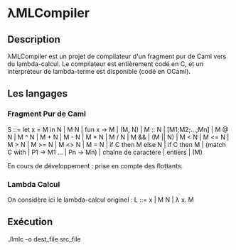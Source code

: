 # λMLCompiler

## Description

λMLCompiler est un projet de compilateur d'un fragment pur de Caml vers du lambda-calcul.
Le compilateur est entièrement codé en C, et un interpréteur de lambda-terme est disponible (codé en OCaml).

## Les langages

### Fragment Pur de Caml
S ::= let x = M in N | M N | fun x -> M | (M, N) | M :: N | [M1;M2;...;Mn]
     | M @ N | M ^ N | M + N | M - N | M * N | M / N | M && | (M || N)
     | M < N | M <= N | M > N | M >= N | M <> N | M = N
     | if C then M else N | if C then M | (match C with | P1  -> M1 ... | Pn -> Mn) | chaîne de caractère | entiers
     | (M)

En cours de développement : prise en compte des flottants.

### Lambda Calcul
On considère ici le lambda-calcul originel :
L ::= x | M N | λ x. M

## Exécution

./lmlc -o dest_file src_file
